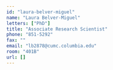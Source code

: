 ```yaml
---
id: "laura-belver-miguel"
name: "Laura Belver-Miguel"
letters: ["PhD"]
title: "Associate Research Scientist"
phone: "851-5292"
fax: ""
email: "lb2878@cumc.columbia.edu"
room: "401B"
url: []
---
```

